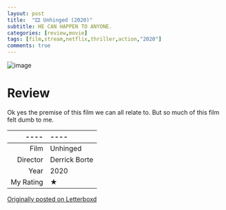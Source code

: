 ```yaml
---
layout: post
title:  "🎞️ Unhinged (2020)"
subtitle: HE CAN HAPPEN TO ANYONE.
categories: [review,movie]
tags: [film,stream,netflix,thriller,action,"2020"]
comments: true
---
```


![image](https://a.ltrbxd.com/resized/film-poster/5/5/2/1/2/1/552121-unhinged-0-230-0-345-crop.jpg)

# Review

Ok yes the premise of this film we can all relate to. But so much of this film felt dumb to me.

----|----
--: | :--
Film | Unhinged
Director | Derrick Borte
Year | 2020
My Rating | ★

[Originally posted on Letterboxd](https://letterboxd.com/nickbarrett/film/unhinged-2020/)
